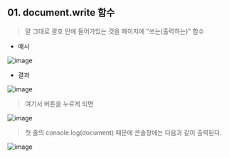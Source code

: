 ## 01. document.write 함수 <br>

> 말 그대로 괄호 안에 들어가있는 것을 페이지에 "쓰는(출력하는)" 함수 <br>

* 예시 <br>

![image](https://github.com/jiyoung79/StudyFiles/assets/155033243/5e09394b-1f6d-4cb9-9332-e26e936bbe94)

* 결과 <br>

![image](https://github.com/jiyoung79/StudyFiles/assets/155033243/fa40d07e-c545-409d-9f33-0755cc351f8a) 

> 여기서 버튼을 누르게 되면 <br>

![image](https://github.com/jiyoung79/StudyFiles/assets/155033243/933c4dba-ddb7-4860-9e06-b5324e02bbd0)

> 첫 줄의 console.log(document) 때문에 콘솔창에는 다음과 같이 출력된다. <br>

![image](https://github.com/jiyoung79/StudyFiles/assets/155033243/4469e2be-2749-4d88-bd73-f9bb0cafdce1)


